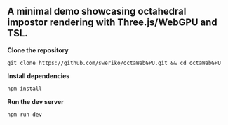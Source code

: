 ## A minimal demo showcasing octahedral impostor rendering with Three.js/WebGPU and TSL.

**Clone the repository**
```
git clone https://github.com/sweriko/octaWebGPU.git && cd octaWebGPU
```
**Install dependencies**
```
npm install
```
**Run the dev server**
```
npm run dev
```
